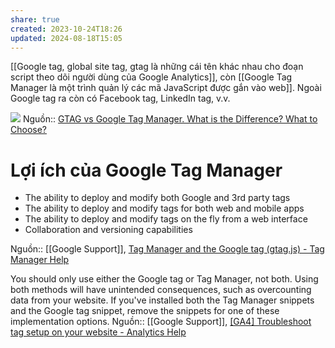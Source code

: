 ```yaml
---
share: true
created: 2023-10-24T18:26
updated: 2024-08-18T15:05
---
```


[[Google tag, global site tag, gtag là những cái tên khác nhau cho đoạn script theo dõi người dùng của Google Analytics]], còn [[Google Tag Manager là một trình quản lý các mã JavaScript được gắn vào web]]. Ngoài Google tag ra còn có Facebook tag, LinkedIn tag, v.v.

![](https://www.analyticsmania.com/wp-content/uploads/2022/01/image-2022-01-06T152832.289.jpg) 
Nguồn:: [GTAG vs Google Tag Manager. What is the Difference? What to Choose?](https://www.analyticsmania.com/post/gtag-vs-google-tag-manager/)

# Lợi ích của Google Tag Manager 
- The ability to deploy and modify both Google and 3rd party tags
- The ability to deploy and modify tags for both web and mobile apps
- The ability to deploy and modify tags on the fly from a web interface
- Collaboration and versioning capabilities

Nguồn:: [[Google Support]], [Tag Manager and the Google tag (gtag.js) - Tag Manager Help](https://support.google.com/tagmanager/answer/7582054?sjid=14081765469960323685-AP)

You should only use either the Google tag or Tag Manager, not both. Using both methods will have unintended consequences, such as overcounting data from your website. If you've installed both the Tag Manager snippets and the Google tag snippet, remove the snippets for one of these implementation options.
Nguồn:: [[Google Support]], [[GA4] Troubleshoot tag setup on your website - Analytics Help](https://support.google.com/analytics/answer/9311124?hl=en&sjid=12272186081024095110-AP#zippy&zippy=%2Cthe-tag-manager-and-google-tag-snippets-are-both-installed%2Cthe-tag-manager-changes-have-not-been-published%2Cthe-google-tag-snippet-is-in-the-wrong-place%2Cthe-google-tag-contains-extra-whitespaces-or-characters%2Cthe-ga-configuration-tag-has-not-been-configured%2Cthe-ga-configuration-tag-does-not-have-a-trigger-condition)